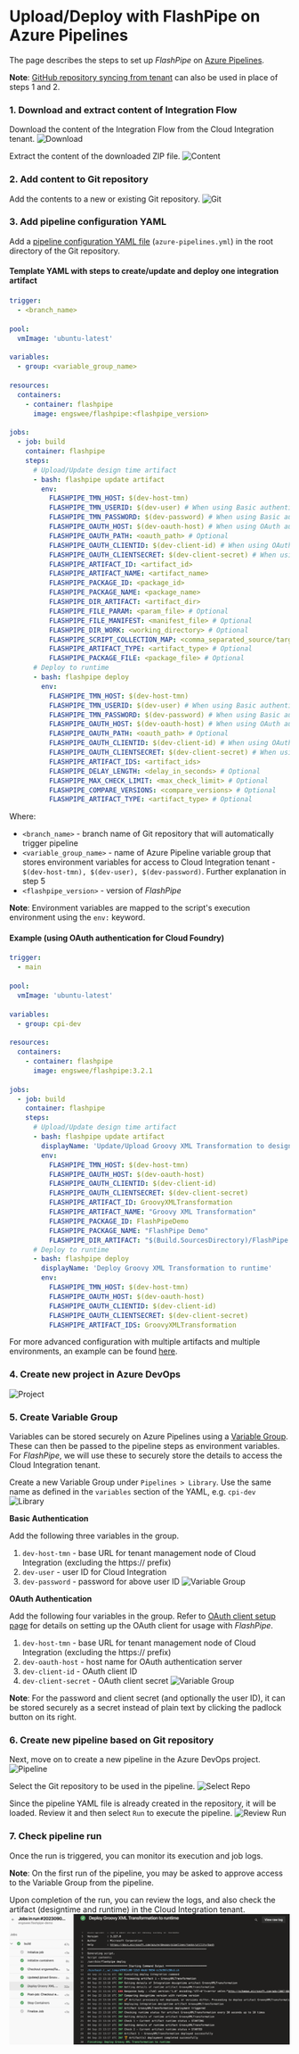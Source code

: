 # Upload/Deploy with FlashPipe on Azure Pipelines
The page describes the steps to set up _FlashPipe_ on [Azure Pipelines](https://azure.microsoft.com/en-us/services/devops/pipelines/).

**Note**: [GitHub repository syncing from tenant](github-actions-sync-to-git.md) can also be used in place of steps 1 and 2.

### 1. Download and extract content of Integration Flow
Download the content of the Integration Flow from the Cloud Integration tenant.
![Download](images/setup/01a_download_iflow.png)

Extract the content of the downloaded ZIP file.
![Content](images/setup/01b_iflow_contents.png)

### 2. Add content to Git repository
Add the contents to a new or existing Git repository.
![Git](images/setup/02a_add_to_git.png)

### 3. Add pipeline configuration YAML
Add a [pipeline configuration YAML file](https://docs.microsoft.com/en-us/azure/devops/pipelines/get-started/pipelines-get-started?view=azure-devops#define-pipelines-using-yaml-syntax) (`azure-pipelines.yml`) in the root directory of the Git repository.

#### Template YAML with steps to create/update and deploy one integration artifact
```yaml
trigger:
  - <branch_name>

pool:
  vmImage: 'ubuntu-latest'

variables:
  - group: <variable_group_name>

resources:
  containers:
    - container: flashpipe
      image: engswee/flashpipe:<flashpipe_version>

jobs:
  - job: build
    container: flashpipe
    steps:
      # Upload/Update design time artifact
      - bash: flashpipe update artifact
        env:
          FLASHPIPE_TMN_HOST: $(dev-host-tmn)
          FLASHPIPE_TMN_USERID: $(dev-user) # When using Basic authentication
          FLASHPIPE_TMN_PASSWORD: $(dev-password) # When using Basic authentication
          FLASHPIPE_OAUTH_HOST: $(dev-oauth-host) # When using OAuth authentication
          FLASHPIPE_OAUTH_PATH: <oauth_path> # Optional
          FLASHPIPE_OAUTH_CLIENTID: $(dev-client-id) # When using OAuth authentication
          FLASHPIPE_OAUTH_CLIENTSECRET: $(dev-client-secret) # When using OAuth authentication
          FLASHPIPE_ARTIFACT_ID: <artifact_id>
          FLASHPIPE_ARTIFACT_NAME: <artifact_name>
          FLASHPIPE_PACKAGE_ID: <package_id>
          FLASHPIPE_PACKAGE_NAME: <package_name>
          FLASHPIPE_DIR_ARTIFACT: <artifact_dir>
          FLASHPIPE_FILE_PARAM: <param_file> # Optional
          FLASHPIPE_FILE_MANIFEST: <manifest_file> # Optional
          FLASHPIPE_DIR_WORK: <working_directory> # Optional
          FLASHPIPE_SCRIPT_COLLECTION_MAP: <comma_separated_source/target_pairs> # Optional
          FLASHPIPE_ARTIFACT_TYPE: <artifact_type> # Optional
          FLASHPIPE_PACKAGE_FILE: <package_file> # Optional
      # Deploy to runtime
      - bash: flashpipe deploy
        env:
          FLASHPIPE_TMN_HOST: $(dev-host-tmn)
          FLASHPIPE_TMN_USERID: $(dev-user) # When using Basic authentication
          FLASHPIPE_TMN_PASSWORD: $(dev-password) # When using Basic authentication
          FLASHPIPE_OAUTH_HOST: $(dev-oauth-host) # When using OAuth authentication
          FLASHPIPE_OAUTH_PATH: <oauth_path> # Optional
          FLASHPIPE_OAUTH_CLIENTID: $(dev-client-id) # When using OAuth authentication
          FLASHPIPE_OAUTH_CLIENTSECRET: $(dev-client-secret) # When using OAuth authentication
          FLASHPIPE_ARTIFACT_IDS: <artifact_ids>
          FLASHPIPE_DELAY_LENGTH: <delay_in_seconds> # Optional
          FLASHPIPE_MAX_CHECK_LIMIT: <max_check_limit> # Optional
          FLASHPIPE_COMPARE_VERSIONS: <compare_versions> # Optional
          FLASHPIPE_ARTIFACT_TYPE: <artifact_type> # Optional
```
Where:
- `<branch_name>` - branch name of Git repository that will automatically trigger pipeline
- `<variable_group_name>` - name of Azure Pipeline variable group that stores environment variables for access to Cloud Integration tenant - `$(dev-host-tmn), $(dev-user), $(dev-password)`. Further explanation in step 5
- `<flashpipe_version>` - version of _FlashPipe_

**Note**: Environment variables are mapped to the script's execution environment using the `env:` keyword.

#### Example (using OAuth authentication for Cloud Foundry)

```yaml
trigger:
  - main

pool:
  vmImage: 'ubuntu-latest'

variables:
  - group: cpi-dev

resources:
  containers:
    - container: flashpipe
      image: engswee/flashpipe:3.2.1

jobs:
  - job: build
    container: flashpipe
    steps:
      # Upload/Update design time artifact
      - bash: flashpipe update artifact
        displayName: 'Update/Upload Groovy XML Transformation to design time'
        env:
          FLASHPIPE_TMN_HOST: $(dev-host-tmn)
          FLASHPIPE_OAUTH_HOST: $(dev-oauth-host)
          FLASHPIPE_OAUTH_CLIENTID: $(dev-client-id)
          FLASHPIPE_OAUTH_CLIENTSECRET: $(dev-client-secret)
          FLASHPIPE_ARTIFACT_ID: GroovyXMLTransformation
          FLASHPIPE_ARTIFACT_NAME: "Groovy XML Transformation"
          FLASHPIPE_PACKAGE_ID: FlashPipeDemo
          FLASHPIPE_PACKAGE_NAME: "FlashPipe Demo"
          FLASHPIPE_DIR_ARTIFACT: "$(Build.SourcesDirectory)/FlashPipe Demo/Groovy XML Transformation"
      # Deploy to runtime
      - bash: flashpipe deploy
        displayName: 'Deploy Groovy XML Transformation to runtime'
        env:
          FLASHPIPE_TMN_HOST: $(dev-host-tmn)
          FLASHPIPE_OAUTH_HOST: $(dev-oauth-host)
          FLASHPIPE_OAUTH_CLIENTID: $(dev-client-id)
          FLASHPIPE_OAUTH_CLIENTSECRET: $(dev-client-secret)
          FLASHPIPE_ARTIFACT_IDS: GroovyXMLTransformation
```

For more advanced configuration with multiple artifacts and multiple environments, an example can be found [here](https://github.com/engswee/flashpipe-demo/blob/azure-pipelines/azure-pipelines.yml).

### 4. Create new project in Azure DevOps
![Project](images/setup/azure-pipelines/05a_azure_project.png)

### 5. Create Variable Group
Variables can be stored securely on Azure Pipelines using a [Variable Group](https://docs.microsoft.com/en-us/azure/devops/pipelines/library/variable-groups?view=azure-devops&tabs=yaml). These can then be passed to the pipeline steps as environment variables. For _FlashPipe_, we will use these to securely store the details to access the Cloud Integration tenant.

Create a new Variable Group under `Pipelines > Library`. Use the same name as defined in the `variables` section of the YAML, e.g. `cpi-dev`
![Library](images/setup/azure-pipelines/06a_library.png)

**Basic Authentication**

Add the following three variables in the group.
1. `dev-host-tmn` - base URL for tenant management node of Cloud Integration (excluding the https:// prefix)
2. `dev-user` - user ID for Cloud Integration
3. `dev-password` - password for above user ID
   ![Variable Group](images/setup/azure-pipelines/06b_variable_group_basic.png)

**OAuth Authentication**

Add the following four variables in the group. Refer to [OAuth client setup page](oauth_client.md) for details on setting up the OAuth client for usage with _FlashPipe_.
1. `dev-host-tmn` - base URL for tenant management node of Cloud Integration (excluding the https:// prefix)
2. `dev-oauth-host` - host name for OAuth authentication server
3. `dev-client-id` - OAuth client ID
4. `dev-client-secret` - OAuth client secret
   ![Variable Group](images/setup/azure-pipelines/06c_variable_group_oauth.png)

**Note**: For the password and client secret (and optionally the user ID), it can be stored securely as a secret instead of plain text by clicking the padlock button on its right.

### 6. Create new pipeline based on Git repository
Next, move on to create a new pipeline in the Azure DevOps project.
![Pipeline](images/setup/azure-pipelines/07a_pipeline.png)

Select the Git repository to be used in the pipeline.
![Select Repo](images/setup/azure-pipelines/07b_select_repo.png)

Since the pipeline YAML file is already created in the repository, it will be loaded. Review it and then select `Run` to execute the pipeline.
![Review Run](images/setup/azure-pipelines/07c_review_run.png)

### 7. Check pipeline run
Once the run is triggered, you can monitor its execution and job logs.

**Note**: On the first run of the pipeline, you may be asked to approve access to the Variable Group from the pipeline.

Upon completion of the run, you can review the logs, and also check the artifact (designtime and runtime) in the Cloud Integration tenant.
![Monitor](images/setup/azure-pipelines/08a_job_run.png)
